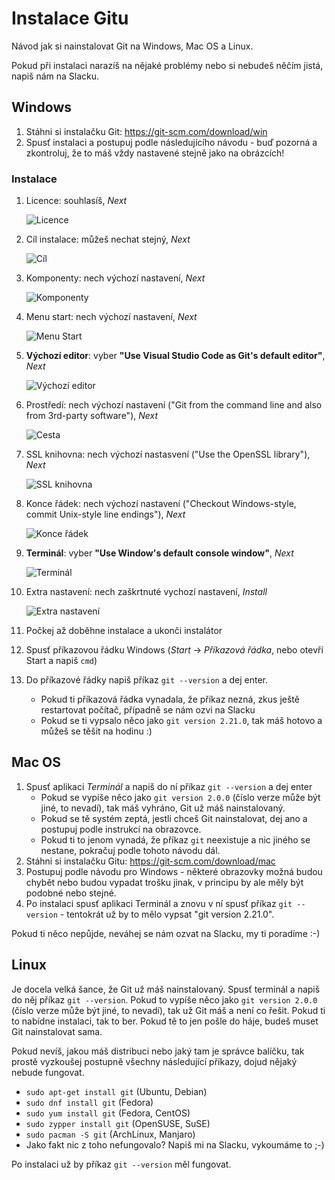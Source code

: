 # Instalace Gitu

Návod jak si nainstalovat Git na Windows, Mac OS a Linux.

Pokud při instalaci narazíš na nějaké problémy nebo si nebudeš něčím jistá, napiš nám na Slacku.

## Windows

1. Stáhni si instalačku Git: <https://git-scm.com/download/win>
1. Spusť instalaci a postupuj podle následujícího návodu - buď pozorná a zkontroluj, že to máš vždy nastavené stejně jako na obrázcích!

### Instalace

1. Licence: souhlasíš, _Next_

   ![Licence](obrazky/git-setup-01-licence.png)
1. Cíl instalace: můžeš nechat stejný, _Next_

   ![Cíl](obrazky/git-setup-02-cil.png)
1. Komponenty: nech výchozí nastavení, _Next_

   ![Komponenty](obrazky/git-setup-03-komponenty.png)
1. Menu start: nech výchozí nastavení, _Next_

   ![Menu Start](obrazky/git-setup-04-menu.png)
1. **Výchozí editor**: vyber **"Use Visual Studio Code as Git's default editor"**, _Next_

   ![Výchozí editor](obrazky/git-setup-05-editor.png)
1. Prostředí: nech výchozí nastavení ("Git from the command line and also from 3rd-party software"), _Next_

   ![Cesta](obrazky/git-setup-06-prostredi.png)
1. SSL knihovna: nech výchozí nastasvení ("Use the OpenSSL library"), _Next_

   ![SSL knihovna](obrazky/git-setup-07-ssl.png)
1. Konce řádek: nech výchozí nastavení ("Checkout Windows-style, commit Unix-style line endings"), _Next_

   ![Konce řádek](obrazky/git-setup-08-crlf.png)
1. **Terminál**: vyber **"Use Window's default console window"**, _Next_

   ![Terminál](obrazky/git-setup-09-terminal.png)
1. Extra nastavení: nech zaškrtnuté vychozí nastavení, _Install_

   ![Extra nastavení](obrazky/git-setup-10-extras.png)
1. Počkej až doběhne instalace a ukonči instalátor
1. Spusť příkazovou řádku Windows (*Start* → *Příkazová řádka*, nebo otevří Start a napiš `cmd`)
1. Do příkazové řádky napiš příkaz `git --version` a dej enter.
    * Pokud ti příkazová řádka vynadala, že příkaz nezná, zkus ještě restartovat počítač, případně se nám ozvi na Slacku
    * Pokud se ti vypsalo něco jako `git version 2.21.0`, tak máš hotovo a můžeš se těšit na hodinu :)

## Mac OS

1. Spusť aplikaci *Terminál* a napiš do ní příkaz `git --version` a dej enter
    * Pokud se vypíše něco jako `git version 2.0.0` (číslo verze může být jiné, to nevadí), tak máš vyhráno, Git už máš nainstalovaný.
    * Pokud se tě systém zeptá, jestli chceš Git nainstalovat, dej ano a postupuj podle instrukcí na obrazovce.
    * Pokud ti to jenom vynadá, že příkaz `git` neexistuje a nic jiného se nestane, pokračuj podle tohoto návodu dál.
1. Stáhni si instalačku Gitu: <https://git-scm.com/download/mac>
1. Postupuj podle návodu pro Windows - některé obrazovky možná budou chybět nebo budou vypadat trošku jinak, v principu by ale měly být podobné nebo stejné.
1. Po instalaci spusť aplikaci Terminál a znovu v ní spusť příkaz `git --version` - tentokrát už by to mělo vypsat "git version 2.21.0".

Pokud ti něco nepůjde, neváhej se nám ozvat na Slacku, my ti poradíme :-)

## Linux

Je docela velká šance, že Git už máš nainstalovaný. Spusť terminál a napiš do něj příkaz `git --version`.
Pokud to vypíše něco jako `git version 2.0.0` (číslo verze může být jiné, to nevadí), tak už Git máš a není
co řešit. Pokud ti to nabídne instalaci, tak to ber. Pokud tě to jen pošle do háje, budeš muset Git nainstalovat sama.

Pokud nevíš, jakou máš distribuci nebo jaký tam je správce balíčku, tak prostě vyzkoušej postupně všechny následující příkazy,
dojud nějaký nebude fungovat.

* `sudo apt-get install git` (Ubuntu, Debian)
* `sudo dnf install git` (Fedora)
* `sudo yum install git` (Fedora, CentOS)
* `sudo zypper install git` (OpenSUSE, SuSE)
* `sudo pacman -S git` (ArchLinux, Manjaro)
* Jako fakt nic z toho nefungovalo? Napiš mi na Slacku, vykoumáme to ;-)

Po instalaci už by příkaz `git --version` měl fungovat.
